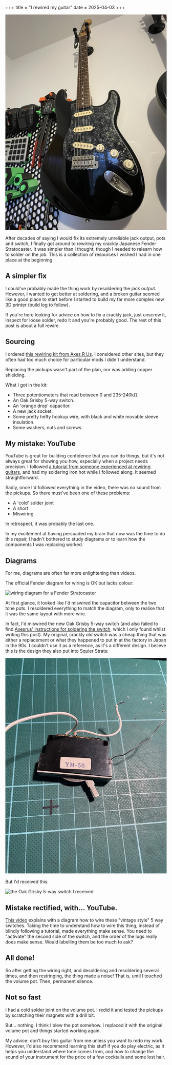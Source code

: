 +++
title = "I rewired my guitar"
date = 2025-04-03
+++

<img src="strat.jpg" alt="My Fender Stratocaster, hanging on the wall." />

After decades of saying I would fix its extremely unreliable jack output, pots
and switch, I finally got around to rewiring my crackly Japanese Fender
Stratocaster. It was simpler than I thought, though I needed to relearn how to
solder on the job. This is a collection of resources I wished I had in one
place at the beginning.

## A simpler fix

I could've probably made the thing work by resoldering the jack output.
However, I wanted to get better at soldering, and a broken guitar seemed like a
good place to start before I started to build my far more complex new 3D
printer (build log to follow).

If you're here looking for advice on how to fix a crackly jack, just unscrew
it, inspect for loose solder, redo it and you're probably good. The rest of
this post is about a full rewire.

## Sourcing

I ordered [this rewiring kit from Axes R
Us](https://www.axesrus.co.uk/Standard-Wiring-Kit-Suitable-for-Stratocaster-p/swiringkit.htm).
I considered other sites, but they often had too much choice for particular
mods I didn't understand.

Replacing the pickups wasn't part of the plan, nor was adding copper shielding.

What I got in the kit:

- Three potentiometers that read between 0 and 235-240kΩ.
- An Oak Grisby 5-way switch.
- An 'orange drop' capacitor.
- A new jack socket.
- Some pretty hefty hookup wire, with black and white movable sleeve insulation.
- Some washers, nuts and screws.

## My mistake: YouTube

YouTube is great for building confidence that you can do things, but it's not
always great for showing you how, especially when a project needs precision. I
followed [a tutorial from someone experienced at rewiring
guitars](https://www.youtube.com/watch?v=2EzJI7Bj8qU&t=1885s), and had my
soldering iron hot while I followed along. It seemed straightforward.

Sadly, once I'd followed everything in the video, there was no sound from the
pickups. So there must've been one of these problems:

- A 'cold' solder joint
- A short
- Miswiring

In retrospect, it was probably the last one.

In my excitement at having persuaded my brain that now was the time to do this
repair, I hadn't bothered to study diagrams or to learn how the components I
was replacing worked.

## Diagrams

For me, diagrams are often far more enlightening than videos.

The official Fender diagram for wiring is OK but lacks colour:

<img 
alt="wiring diagram for a Fender Stratocaster"
src="https://support.fender.com/api/data/v9.0/msdyn_knowledgearticleimages%28d92035f7-3ee2-ea11-a813-000d3a5a71b6%29/msdyn_blobfile/$value"
/>

At first glance, it looked like I'd miswired the capacitor between the two tone
pots. I resoldered everything to match the diagram, only to realise that it was
the same layout with more wire.

In fact, I'd miswired the new Oak Grisby 5-way switch (and also failed to find
[Axesrus' instructions for soldering the
switch](https://www.axesrus.co.uk/Oak-Grigsby-Lever-Switch-p/519xx.htm), which
I only found whilst writing this post). My original, crackly old
switch was a cheap thing that was either a replacement or what they happened to
put in at the factory in Japan in the 90s. I couldn't use it as a reference, as
it's a different design. I believe this is the design they also put into Squier Strats:

<img alt="my rusty 'import' style switch" src="switch.jpg" />

But I'd received this:

<img alt="the Oak Grisby 5-way switch I received" src="https://cdn4.volusion.store/qcbtj-kktvr/v/vspfiles/photos/519XX-2.jpg?v-cache=1453186525" />

## Mistake rectified, with... YouTube.

[This video](https://www.youtube.com/watch?v=Md9Ai1YIdn0) explains with a
diagram how to wire these "vintage style" 5 way switches. Taking the time to
understand how to wire this thing, instead of blindly following a tutorial,
made everything make sense. You need to "activate" the second side of the
switch, and the order of the lugs really does make sense. Would labelling them
be too much to ask?

## All done!

So after getting the wiring right, and desoldering and resoldering several
times, and then restringing, the thing made a noise! That is, until I touched
the volume pot. Then, permanent silence.

## Not so fast

I had a cold solder joint on the volume pot. I redid it and tested the pickups
by scratching their magnets with a drill bit.

But... nothing. I think I blew the pot somehow. I replaced it with the original
volume pot and things started working again.

My advice: don't buy this guitar from me unless you want to redo my work.
However, I'd also recommend learning this stuff if you do play electric, as it
helps you understand where tone comes from, and how to change the sound of your
instrument for the price of a few cocktails and some lost hair.

